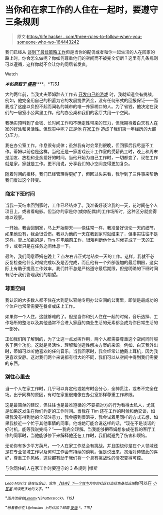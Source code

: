 # 当你和在家工作的人住在一起时，要遵守三条规则

> 原文:[https://life hacker . com/three-rules-to-follow-when-you-someone-who-wo-164443242](https://lifehacker.com/three-rules-to-follow-when-you-live-with-someone-who-wo-1644443242)

我们已经从 [谈到了](https://lifehacker.com/five-things-i-wish-i-had-known-when-i-started-working-f-1497900668)[最佳策略](https://lifehacker.com/the-beginners-guide-to-working-from-home-733412770)[](http://lifehacker.com/how-to-work-from-home-without-going-insane-5858412)[工作](http://lifehacker.com/how-to-work-from-home-without-going-insane-5858412)但是当你的配偶或者和你一起生活的人在回家的路上时，你会怎么做呢？你如何尊重他们的空间而不被完全切断？这里有几条规则可以遵循，这样你就不会让你的同居者发疯。

Watch

***本帖原载于*** [***缪斯***](https://www.themuse.com/advice/3-rules-to-follow-when-someone-you-live-with-works-from-home) ***。**T15】*

大约两年前，当我丈夫蒂姆辞去工作去 [开发自己的游戏](http://antihero-game.com/news/) 时，我就知道会有挑战。例如，他完全用自己的积蓄为它的发展提供资金，没有任何形式的回报保证——而我成了这座以负担不起而闻名的城市的唯一养家糊口的人。为了省钱，他决定在我们的一居室小公寓里工作，他的办公桌和我们的客厅共用一个空间。

我确实预料到了金钱、长时间工作和不确定性带来的压力，但我期待着白天有人在家的好处和灵活性。但现实中呢？正是他 [在家工作](https://www.themuse.com/advice/how-to-actually-be-productive-when-youre-working-from-home?ref=autocomplete) 造成了我们第一年经历的大部分压力。

我在办公室工作，作息很有规律；虽然我有时会呆到很晚，但回家后我尽量不工作。蒂姆以前也是这样。当他还是一家游戏设计工作室的受薪员工时，晚上和周末是朋友、放松和业余爱好的时间。当他开始为自己工作时，一切都变了。现在工作就是家，家就是工作。更不用说，分享我们的小空间变得更加复杂。

随着时间的推移，我们已经管理得更好了，但回过头来看，我学到了三件事来帮助我们度过这个转变。

### 商定下班时间

当我一天结束回到家时，工作已经结束了。我准备好谈论我的一天，花时间在个人项目上，或者看电影。但当你的家是你(或你配偶)的工作场所时，这种区分就变得难以观察。

一开始，我会回到家，马上开始聊天——像往常一样，我准备好谈论一天的细节，如果他没有，我会很受伤。我以为他的一天在我到家时就结束了，但事实往往不是这样。雪上加霜的是，Tim 在电脑前工作，很难判断他什么时候完成了一天的工作，或者只是在任务之间休息一下。

最终，我们同意蒂姆在晚上 7 点左右非正式地结束一天的工作。这样，我就不必反复检查他什么时候完成以及是否完成，而且他有一个外部强加的最后期限，这实际上有助于提高工作效率。我们并不总是严格遵守最后期限，但是明确的下班时间有助于我们管理我们的期望。

### 尊重空间

我认识的大多数人都不住在大到足以容纳专用办公空间的公寓里，即使是最成功的个体户也常常需要在餐桌或床上工作。

如果你一个人住，这就够难的了。但是当你和别人住在一起的时候，音乐选择、工作场所的整洁以及其他通常不会进入家庭的商业生活的元素都会成为你日常生活的一部分。

正如我们所了解到的，为了让这一点发挥作用，两个人都需要尊重这个空间同时服务于两个功能。这就是灵活性、理解和创造性解决方案的来源。例如，白天我外出时，蒂姆可以听他喜欢的任何音乐。当我回家时，我会经常让他戴上耳机，因为我更喜欢安静。这对我们两个来说都有很大的不同，我们可以从空间中得到我们需要的东西。

### 别往心里去

当一个人在家工作时，几乎可以肯定他或她有时会分心，全神贯注，或者不完全在场。出于同样的原因，有时在家里很难像在办公室那样尊重工作界限。

这是最简单的建议，但往往也是最难遵循的:不要把对方的行为看得太私人，尤其是如果这发生在你们约定的工作时间。当我在 Tim 还在工作的时候和他交谈，如果我没有得到他的全部注意力，我会感到很沮丧，我会试着用同样的方式去想，如果我接近一个忙于其他事情的同事。他或她可能会说这样的话，“现在不是谈话的好时机，能等我说完吗？”——我完全理解。当我能够把蒂姆想象成在我的客厅工作的同事时，当他能够停下来解释他还在工作时，我们就避免了伤害和烦恼。

无论你有多少平方英尺，一个人在家工作总会有挑战，并且围绕你是在个人领域还是在专业领域工作以及何时工作会有持续的谈判。但是说出来，灵活对待彼此的喜好，尊重工作风格，这些都有助于我们将一个具有挑战性的情况变得可控。

与你同住的人在家工作时要遵守的 3 条规则 |缪斯

* * *

<small>*Leda Marritz 住在旧金山，曾为*</small> [<small>*【钱夹】*</small>](http://thebillfold.com/user/2715/leda-marritz/)<small></small>*[<small>*下一个城市*</small>](http://nextcity.org/daily/author/7286)<small></small>*<small>*为你的社区打造绿色基础设施*</small>你可以在 [<small>*小答案*</small>](http://www.smallanswers.us/) <small>*阅读更多她的文字。*</small>**

**<small>*图片改编自*</small>[<small>*Leremy*</small>](http://www.shutterstock.com/pic.mhtml?id=195808967&src=id)<small>*(Shutterstock)。*T15】</small>**

**<small>*想看看你在 Lifehacker 上的作品？邮箱*</small> [<small>*安迪*</small>](mailto:andy@lifehacker.com) <small>*。*T15】</small>**